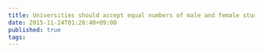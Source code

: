 ```yaml
---
title: Universities should accept equal numbers of male and female students in every subject.
date: 2015-11-24T01:28:40+09:00
published: true
tags: 
---
```




